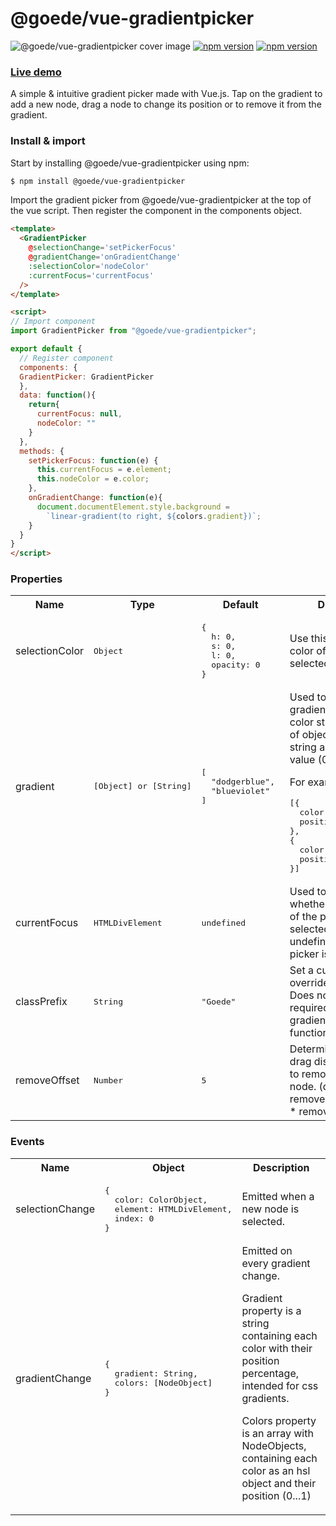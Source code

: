 # @goede/vue-gradientpicker
![@goede/vue-gradientpicker cover image](https://goede.site/gradientpicker/gradient-picker-cover.png)
[![npm version](https://img.shields.io/npm/v/@goede/vue-gradientpicker.svg?style=flat)](https://www.npmjs.com/package/@goede/vue-gradientpicker "View this project on npm")
[![npm version](https://img.shields.io/npm/dt/@goede/vue-gradientpicker.svg?style=flat)](https://www.npmjs.com/package/@goede/vue-gradientpicker "View this project on npm")
### [Live demo](https://goede.site/gradientpicker/index.html "Live demo")

	
A simple & intuitive gradient picker made with Vue.js. Tap on the gradient to add a new node, drag a node to change its position or to remove it from the gradient.

### Install & import

Start by installing @goede/vue-gradientpicker using npm:

```bash
$ npm install @goede/vue-gradientpicker
```

Import the gradient picker from @goede/vue-gradientpicker at the top of the vue script. Then register the component in the components object.

```html
<template>
  <GradientPicker
    @selectionChange='setPickerFocus'
    @gradientChange='onGradientChange'
    :selectionColor='nodeColor'
    :currentFocus='currentFocus'
  />
</template>

<script>
// Import component
import GradientPicker from "@goede/vue-gradientpicker";

export default {
  // Register component
  components: {
  GradientPicker: GradientPicker
  },
  data: function(){
    return{
      currentFocus: null,
      nodeColor: ""
    }
  },
  methods: {
    setPickerFocus: function(e) {
      this.currentFocus = e.element;
      this.nodeColor = e.color;
    },
    onGradientChange: function(e){
      document.documentElement.style.background =
	    `linear-gradient(to right, ${colors.gradient})`;
    }
  }
}
</script>
```
### Properties

<table>
<tr>
	<th>Name</th>
	<th>Type</th>
	<th>Default</th>
	<th>Description</th>
</tr>
<tr>
	<td>selectionColor</td>
	<td><pre class="javascript">Object</pre></td>
	<td><pre class="javascript">{
  h: 0, 
  s: 0, 
  l: 0, 
  opacity: 0
}</pre></td>
	<td>Use this prop to set the color of the current selected node.</td>
</tr>
<tr>
	<td>gradient</td>
	<td><pre class="javascript">[Object] or [String]</pre></td>
		<td><pre class="javascript">[
  "dodgerblue", 
  "blueviolet"
]</pre></td>
	<td>Used to initialize the gradient. An array of color strings or an array of objects with a color string and a position value (0...1) properties.

For example;

<pre>[{ 
  color: "dodgerblue", 
  position: 0.3 
},
{ 
  color: "blueviolet", 
  position: 0.8 
}]</pre></td>
</tr>
<tr>
	<td>currentFocus</td>
	<td><pre class="javascript">HTMLDivElement</pre></td>
	<td><pre class="javascript">undefined</pre></td>
	<td>Used to determine whether this instance of the picker is selected. Leave undefined if a single picker is used.</td>
</tr>
<tr>
	<td>classPrefix</td>
	<td><pre class="javascript">String</pre></td>
	<td><pre class="javascript">"Goede"</pre></td>
	<td>Set a custom class to override default styling. Does not remove required classes for the gradient picker to function.</td>
</tr>
<tr>
<td>removeOffset</td>
	<td><pre class="javascript">Number</pre></td>
	<td><pre class="javascript">5</pre></td>
	<td>Determines the vertical drag distance required to remove a selected node.
(distance to remove = pickerHeight * removeOffset)</td>
</tr>
</table>

### Events

<table>
<tr>
	<th>Name</th>
	<th>Object</th>
	<th>Description</th>
</tr>
<tr>
	<td>selectionChange</td>
	<td><pre class="javascript">{
  color: ColorObject,
  element: HTMLDivElement,
  index: 0
}</pre></td>
	<td>Emitted when a new node is selected.</td>
</tr>
<tr>
	<td>gradientChange</td>
	<td><pre class="javascript">{
  gradient: String,
  colors: [NodeObject]
}</pre></td>
	<td>Emitted on every gradient change.

Gradient property is a string containing each color with their position percentage, intended for css gradients.

Colors property is an array with NodeObjects, containing each color as an hsl object and their position (0...1)</td>
</tr>
</table>
